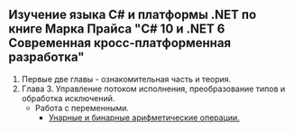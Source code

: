 ## Изучение языка С# и платформы .NET по книге Марка Прайса "C# 10 и .NET 6 Современная кросс-платформенная разработка"

1. Первые две главы - ознакомительная часть и теория.  
2. Глава 3. Управление потоком исполнения, преобразование типов и обработка исключений.
   - Работа с переменными.
      - [Унарные и бинарные арифметические операции.](https://github.com/gotovchik/markjprice_cs10dotnet6/tree/master/Chapter_03/Operators)